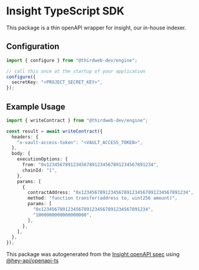 # Insight TypeScript SDK

This package is a thin openAPI wrapper for insight, our in-house indexer.

## Configuration

```ts
import { configure } from "@thirdweb-dev/engine";

// call this once at the startup of your application
configure({
  secretKey: "<PROJECT_SECRET_KEY>",
});
```

## Example Usage

```ts
import { writeContract } from "@thirdweb-dev/engine";

const result = await writeContract({
  headers: {
    "x-vault-access-token": "<VAULT_ACCESS_TOKEN>",
  },
  body: {
    executionOptions: {
      from: "0x1234567891234567891234567891234567891234",
      chainId: "1",
    },
    params: [
      {
        contractAddress: "0x1234567891234567891234567891234567891234",
        method: "function transfer(address to, uint256 amount)",
        params: [
          "0x1234567891234567891234567891234567891234",
          "1000000000000000000",
        ],
      },
    ],
  },
});
```

This package was autogenerated from the [Insight openAPI spec](https://insight-api.thirdweb.com/reference) using [@hey-api/openapi-ts](https://github.com/hey-api/openapi-ts)
